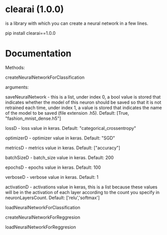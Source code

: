 # clearai (1.0.0)<br>

is a library with which you can create a neural network in a few lines.<br>

pip install clearai==1.0.0<br>

# Documentation<br>

Methods:<br>

createNeuralNetworkForClassification<br>

arguments:<br>

saveNeuralNetwork - this is a list, under index 0, a bool value is stored that indicates whether the model of this neuron should be saved so that it is not retrained each time, under index 1, a value is stored that indicates the name of the model to be saved (file extension .h5). Default: [True, "fashion_mnist_dense.h5"]<br>

lossD - loss value in keras. Default: "categorical_crossentropy"<br>

optimizerD - optimizer value in keras. Default: "SGD"<br>

metricsD - metrics value in keras. Default: ["accuracy"]<br>

batchSizeD - batch_size value in keras. Default: 200<br>

epochsD - epochs value in keras. Default: 100<br>

verboseD - verbose value in keras. Default: 1<br>

activationD - activations value in keras, this is a list because these values will be in the activation of each layer according to the count you specify in neuronLayersCount. Default: ['relu','softmax']<br>

loadNeuralNetworkForClassification<br>

createNeuralNetworkForReggresion<br>

loadNeuralNetworkForReggresion<br>

